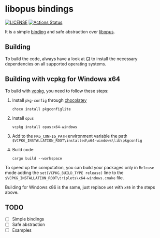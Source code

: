 # libopus bindings

[![LICENSE](https://img.shields.io/badge/license-MIT-blue.svg)](LICENSE)
[![Actions Status](https://github.com/rust-av/opus-rs/workflows/opus/badge.svg)](https://github.com/rust-av/opus-rs/actions)


It is a simple [binding][1] and safe abstraction over [libopus][2].

## Building

To build the code, always have a look at [CI](https://github.com/rust-av/opus-rs/blob/master/.github/workflows/opus.yml) to install the necessary dependencies on all
supported operating systems.


## Building with vcpkg for Windows x64

To build with [vcpkg](https://vcpkg.io/en/index.html), you need to follow these
steps:

1. Install `pkg-config` through [chocolatey](https://chocolatey.org/)

       choco install pkgconfiglite

2. Install `opus`

       vcpkg install opus:x64-windows

3. Add to the `PKG_CONFIG_PATH` environment variable the path `$VCPKG_INSTALLATION_ROOT\installed\x64-windows\lib\pkgconfig`

4. Build code

       cargo build --workspace

To speed up the computation, you can build your packages only in `Release` mode
adding the `set(VCPKG_BUILD_TYPE release)` line to the
`$VCPKG_INSTALLATION_ROOT\triplets\x64-windows.cmake` file.

Building for Windows x86 is the same, just replace `x64` with `x86` in the
steps above.

## TODO
- [ ] Simple bindings
- [ ] Safe abstraction
- [ ] Examples

[1]: https://github.com/servo/rust-bindgen
[2]: https://opus-codec.org/
